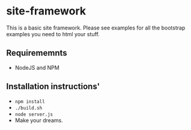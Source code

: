 # site-framework

This is a basic site framework.  Please see examples for all the bootstrap examples you need to html your stuff.

## Requirememnts

* NodeJS and NPM

## Installation instructions'

* `npm install`
* `./build.sh`
* `node server.js`
* Make your dreams.